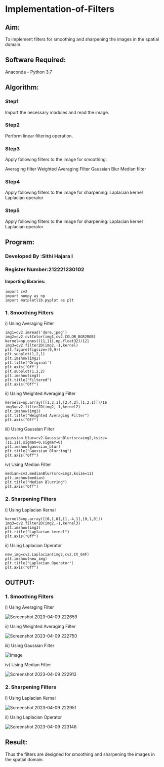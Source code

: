 # Implementation-of-Filters
## Aim:
To implement filters for smoothing and sharpening the images in the spatial domain.

## Software Required:
Anaconda - Python 3.7

## Algorithm:
### Step1
Import the necessary modules and read the image.

### Step2
Perform linear filtering operation.

### Step3
Apply following filters to the image for smoothing:

Averaging filter
Weighted Averaging Filter
Gaussian Blur
Median filter

### Step4
Apply following filters to the image for sharpening:
Laplacian kernel
Laplacian operator

### Step5
Apply following filters to the image for sharpening:
Laplacian kernel
Laplacian operator

## Program:
### Developed By   :Sithi Hajara I
### Register Number:212221230102

#### Importing libraries:
```
import cv2
import numpy as np
import matplotlib.pyplot as plt
```
### 1. Smoothing Filters

i) Using Averaging Filter
```
img1=cv2.imread('dore.jpeg')
img2=cv2.cvtColor(img1,cv2.COLOR_BGR2RGB)
kernel=np.ones((11,11),np.float32)/121
img3=cv2.filter2D(img2,-1,kernel)
plt.figure(figsize=(9,9))
plt.subplot(1,2,1)
plt.imshow(img2)
plt.title('Original')
plt.axis('Off')
plt.subplot(1,2,2)
plt.imshow(img3)
plt.title("Filtered")
plt.axis("Off")

```
ii) Using Weighted Averaging Filter
```
kernel2=np.array([[1,2,1],[2,4,2],[1,2,1]])/16
img3=cv2.filter2D(img2,-1,kernel2)
plt.imshow(img3)
plt.title("Weighted Averaging Filter")
plt.axis("Off")

```
iii) Using Gaussian Filter
```
gaussian_blur=cv2.GaussianBlur(src=img2,ksize=(11,11),sigmaX=0,sigmaY=0)
plt.imshow(gaussian_blur)
plt.title("Gaussian Blurring")
plt.axis("Off")

```

iv) Using Median Filter
```
median=cv2.medianBlur(src=img2,ksize=11)
plt.imshow(median)
plt.title("Median Blurring")
plt.axis("Off")

```

### 2. Sharpening Filters
i) Using Laplacian Kernal
```
kernel3=np.array([[0,1,0],[1,-4,1],[0,1,0]])
img3=cv2.filter2D(img2,-1,kernel3)
plt.imshow(img3)
plt.title("Laplacian kernel")
plt.axis("Off")

```
ii) Using Laplacian Operator
```
new_img=cv2.Laplacian(img2,cv2.CV_64F)
plt.imshow(new_img)
plt.title("Laplacian Operator")
plt.axis("Off")

```

## OUTPUT:
### 1. Smoothing Filters
i) Using Averaging Filter

![Screenshot 2023-04-09 222659](https://user-images.githubusercontent.com/94219582/230786813-f2757f3c-4db5-4282-8f8d-a277621b52b7.png)

ii) Using Weighted Averaging Filter

![Screenshot 2023-04-09 222750](https://user-images.githubusercontent.com/94219582/230786854-170af949-27b6-4af2-bc4e-81bc1a50a3f1.png)

iii) Using Gaussian Filter

![image](https://user-images.githubusercontent.com/94219582/230786906-dd3a3d8e-1133-43b0-b3db-70f111c524cc.png)

iv) Using Median Filter

![Screenshot 2023-04-09 222913](https://user-images.githubusercontent.com/94219582/230786930-cf80cddc-e0bb-4f1c-8e65-07b584ee09d4.png)

### 2. Sharpening Filters
i) Using Laplacian Kernal

![Screenshot 2023-04-09 222951](https://user-images.githubusercontent.com/94219582/230787122-7a7788c4-3036-4f64-88ce-f5521a0126e0.png)


ii) Using Laplacian Operator

![Screenshot 2023-04-09 223148](https://user-images.githubusercontent.com/94219582/230787136-fda87670-c805-4681-a6e1-427835837c69.png)

## Result:
Thus the filters are designed for smoothing and sharpening the images in the spatial domain.
